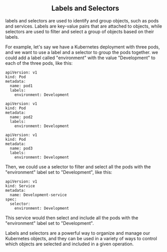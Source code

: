 <div align=center>

## Labels and Selectors

</div>

labels and selectors are used to identify and group objects, such as pods and services. Labels are key-value pairs that are attached to objects, while selectors are used to filter and select a group of objects based on their labels.

For example, let's say we have a Kubernetes deployment with three pods, and we want to use a label and a selector to group the pods together. we could add a label called "environment" with the value "Development" to each of the three pods, like this:

```
apiVersion: v1
kind: Pod
metadata:
  name: pod1
  labels:
    environment: Development
```

```
apiVersion: v1
kind: Pod
metadata:
  name: pod2
  labels:
    environment: Development
```
```
apiVersion: v1
kind: Pod
metadata:
  name: pod3
  labels:
    environment: Development
```

Then, we could use a selector to filter and select all the pods with the "environment" label set to "Development", like this:

```
apiVersion: v1
kind: Service
metadata:
  name: Development-service
spec:
  selector:
    environment: Development
```

This service would then select and include all the pods with the "environment" label set to "Development".

Labels and selectors are a powerful way to organize and manage our Kubernetes objects, and they can be used in a variety of ways to control which objects are selected and included in a given operation.

